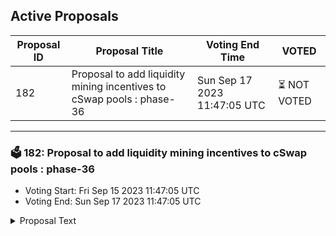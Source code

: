 ## Active Proposals

| Proposal ID | Proposal Title | Voting End Time | VOTED |
|-------------|----------------|-----------------|-------|
| 182 | Proposal to add liquidity mining incentives to cSwap pools : phase-36 | Sun Sep 17 2023 11:47:05 UTC | ⏳ NOT VOTED |

---

### 🗳 182: Proposal to add liquidity mining incentives to cSwap pools : phase-36
- Voting Start: Fri Sep 15 2023 11:47:05 UTC
- Voting End: Sun Sep 17 2023 11:47:05 UTC

<details>
<summary>Proposal Text</summary>
 
**Summary:**
 This is an on-chain proposal to add the incentives to cSwap pools. We opened the discussion to the community on our forum to add the liquidity incentives for phase-36 on cSwap DEX by allocating 96,000 CMDX for an extended period of 14 days - to be distributed per the model for liquidity rewards. 

The pools would be incentivised as per the discussion on the forum. 

**Detailed Forum discussion about the incentive distribution:**
 [https://forum.comdex.one/t/37-weekly-liquidity-mining-incentives-for-cswap-pools-phase-36/992](https://forum.comdex.one/t/37-weekly-liquidity-mining-incentives-for-cswap-pools-phase-36/992) 

 Token distribution wallet: comdex1tpmujzqsm5t7tznwtr2g2a4v7jyyyhg5zuphs7 

 Gauge creation wallet: comdex1y56syt6xra68shwp84zepcyatv5ptrp4jmfgzy 
**Vote:** 
 - By voting YES, you agree that incentives should be allocated in the following manner as described in this proposal. 
 - By voting NO, you signal that incentives should not be distributed as described in the proposal. 
 - By voting ABSTAIN, you formally decline to vote either for or against the proposal.
 - By voting, NOWITHVETO expresses that you strongly disagree and would like to see depositors penalised by revocation of their proposal deposit and contribute towards an automatic 1/3 veto threshold.
</details>
